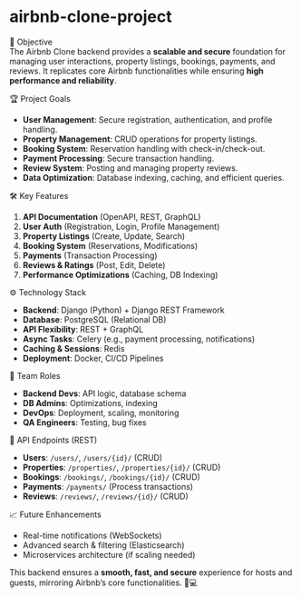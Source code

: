 # airbnb-clone-project
  

🚀 Objective  
The Airbnb Clone backend provides a **scalable and secure** foundation for managing user interactions, property listings, bookings, payments, and reviews. It replicates core Airbnb functionalities while ensuring **high performance and reliability**.  

🏆 Project Goals  
- **User Management**: Secure registration, authentication, and profile handling.  
- **Property Management**: CRUD operations for property listings.  
- **Booking System**: Reservation handling with check-in/check-out.  
- **Payment Processing**: Secure transaction handling.  
- **Review System**: Posting and managing property reviews.  
- **Data Optimization**: Database indexing, caching, and efficient queries.  

🛠️ Key Features  
1. **API Documentation** (OpenAPI, REST, GraphQL)  
2. **User Auth** (Registration, Login, Profile Management)  
3. **Property Listings** (Create, Update, Search)  
4. **Booking System** (Reservations, Modifications)  
5. **Payments** (Transaction Processing)  
6. **Reviews & Ratings** (Post, Edit, Delete)  
7. **Performance Optimizations** (Caching, DB Indexing)  

⚙️ Technology Stack 
- **Backend**: Django (Python) + Django REST Framework  
- **Database**: PostgreSQL (Relational DB)  
- **API Flexibility**: REST + GraphQL  
- **Async Tasks**: Celery (e.g., payment processing, notifications)  
- **Caching & Sessions**: Redis  
- **Deployment**: Docker, CI/CD Pipelines  

👥 Team Roles  
- **Backend Devs**: API logic, database schema  
- **DB Admins**: Optimizations, indexing  
- **DevOps**: Deployment, scaling, monitoring  
- **QA Engineers**: Testing, bug fixes  

📌 API Endpoints (REST)  
- **Users**: `/users/`, `/users/{id}/` (CRUD)  
- **Properties**: `/properties/`, `/properties/{id}/` (CRUD)  
- **Bookings**: `/bookings/`, `/bookings/{id}/` (CRUD)  
- **Payments**: `/payments/` (Process transactions)  
- **Reviews**: `/reviews/`, `/reviews/{id}/` (CRUD)  

📈 Future Enhancements  
- Real-time notifications (WebSockets)  
- Advanced search & filtering (Elasticsearch)  
- Microservices architecture (if scaling needed)  

This backend ensures a **smooth, fast, and secure** experience for hosts and guests, mirroring Airbnb’s core functionalities. 🏡💻
